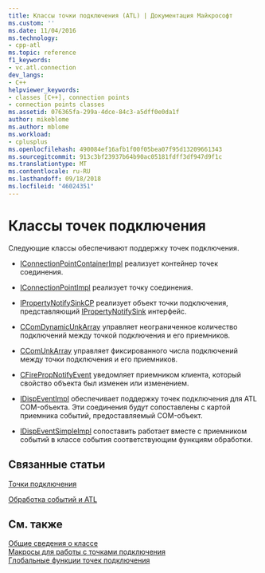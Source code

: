 ```yaml
---
title: Классы точки подключения (ATL) | Документация Майкрософт
ms.custom: ''
ms.date: 11/04/2016
ms.technology:
- cpp-atl
ms.topic: reference
f1_keywords:
- vc.atl.connection
dev_langs:
- C++
helpviewer_keywords:
- classes [C++], connection points
- connection points classes
ms.assetid: 076365fa-299a-4dce-84c3-a5dff0e0da1f
author: mikeblome
ms.author: mblome
ms.workload:
- cplusplus
ms.openlocfilehash: 490084ef16afb1f00f05bea07f95d13209661343
ms.sourcegitcommit: 913c3bf23937b64b90ac05181fdff3df947d9f1c
ms.translationtype: MT
ms.contentlocale: ru-RU
ms.lasthandoff: 09/18/2018
ms.locfileid: "46024351"
---
```

# <a name="connection-points-classes"></a>Классы точек подключения

Следующие классы обеспечивают поддержку точек подключения.

- [IConnectionPointContainerImpl](../atl/reference/iconnectionpointcontainerimpl-class.md) реализует контейнер точек соединения.

- [IConnectionPointImpl](../atl/reference/iconnectionpointimpl-class.md) реализует точку соединения.

- [IPropertyNotifySinkCP](../atl/reference/ipropertynotifysinkcp-class.md) реализует объект точки подключения, представляющий [IPropertyNotifySink](/windows/desktop/api/ocidl/nn-ocidl-ipropertynotifysink) интерфейс.

- [CComDynamicUnkArray](../atl/reference/ccomdynamicunkarray-class.md) управляет неограниченное количество подключений между точкой подключения и его приемников.

- [CComUnkArray](../atl/reference/ccomunkarray-class.md) управляет фиксированного числа подключений между точки подключения и его приемников.

- [CFirePropNotifyEvent](../atl/reference/cfirepropnotifyevent-class.md) уведомляет приемником клиента, который свойство объекта был изменен или изменением.

- [IDispEventImpl](../atl/reference/idispeventimpl-class.md) обеспечивает поддержку точек подключения для ATL COM-объекта. Эти соединения будут сопоставлены с картой приемника событий, предоставляемый COM-объект.

- [IDispEventSimpleImpl](../atl/reference/idispeventsimpleimpl-class.md) сопоставить работает вместе с приемником событий в классе события соответствующим функциям обработки.

## <a name="related-articles"></a>Связанные статьи

[Точки подключения](../atl/atl-connection-points.md)

[Обработка событий и ATL](../atl/event-handling-and-atl.md)

## <a name="see-also"></a>См. также

[Общие сведения о классе](../atl/atl-class-overview.md)<br/>
[Макросы для работы с точками подключения](../atl/reference/connection-point-macros.md)<br/>
[Глобальные функции точек подключения](../atl/reference/connection-point-global-functions.md)

